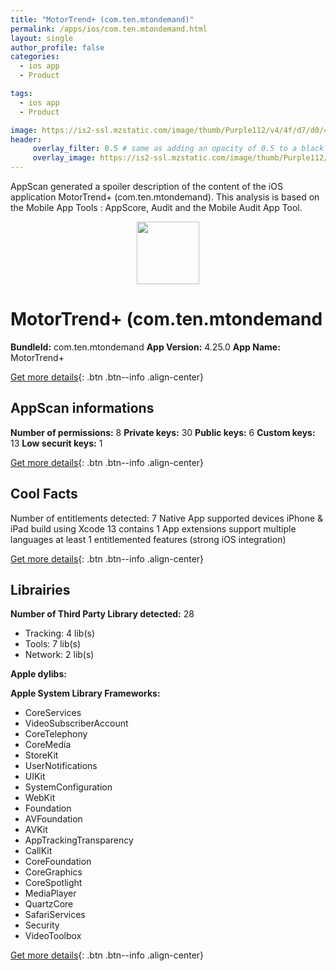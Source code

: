 ```yaml
---
title: "MotorTrend+ (com.ten.mtondemand)"
permalink: /apps/ios/com.ten.mtondemand.html
layout: single
author_profile: false
categories: 
  - ios app 
  - Product 

tags: 
  - ios app 
  - Product 

image: https://is2-ssl.mzstatic.com/image/thumb/Purple112/v4/4f/d7/d0/4fd7d07a-1b56-1202-d285-42bf4f984a53/AppIcon-0-1x_U007emarketing-0-7-0-85-220.png/512x512bb.jpg
header: 
     overlay_filter: 0.5 # same as adding an opacity of 0.5 to a black background
     overlay_image: https://is2-ssl.mzstatic.com/image/thumb/Purple112/v4/4f/d7/d0/4fd7d07a-1b56-1202-d285-42bf4f984a53/AppIcon-0-1x_U007emarketing-0-7-0-85-220.png/512x512bb.jpg
---
```

AppScan generated a spoiler description of the content of the iOS application MotorTrend+ (com.ten.mtondemand). This analysis is based on the Mobile App Tools : AppScore, Audit and the Mobile Audit App Tool.

  
  
<div style="text-align: center;"><img src="https://is2-ssl.mzstatic.com/image/thumb/Purple112/v4/4f/d7/d0/4fd7d07a-1b56-1202-d285-42bf4f984a53/AppIcon-0-1x_U007emarketing-0-7-0-85-220.png/512x512bb.jpg" width="100" height="100"></div>  
  
# MotorTrend+ (com.ten.mtondemand

**BundleId:** com.ten.mtondemand
**App Version:** 4.25.0
**App Name:** MotorTrend+


[Get more details](/pricing.html){: .btn .btn--info .align-center}  
  
## AppScan informations 

**Number of permissions:** 8
**Private keys:** 30
**Public keys:** 6
**Custom keys:** 13
**Low securit keys:** 1
  
[Get more details](/pricing.html){: .btn .btn--info .align-center}

## Cool Facts

Number of entitlements detected: 7
Native App
supported devices iPhone & iPad
build using Xcode 13
contains 1 App extensions
support multiple languages
at least 1 entitlemented features (strong iOS integration)
  
[Get more details](/pricing.html){: .btn .btn--info .align-center}

## Librairies 
**Number of Third Party Library detected:** 28
- Tracking: 4 lib(s)
- Tools: 7 lib(s)
- Network: 2 lib(s)

**Apple dylibs:**


**Apple System Library Frameworks:**
- CoreServices
- VideoSubscriberAccount
- CoreTelephony
- CoreMedia
- StoreKit
- UserNotifications
- UIKit
- SystemConfiguration
- WebKit
- Foundation
- AVFoundation
- AVKit
- AppTrackingTransparency
- CallKit
- CoreFoundation
- CoreGraphics
- CoreSpotlight
- MediaPlayer
- QuartzCore
- SafariServices
- Security
- VideoToolbox


  
[Get more details](/pricing.html){: .btn .btn--info .align-center}

